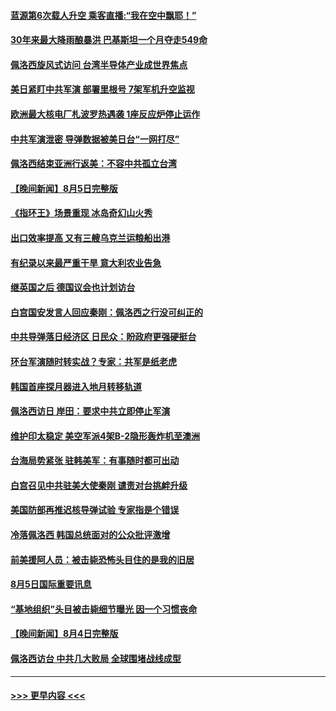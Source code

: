 #### [蓝源第6次载人升空 乘客直播:“我在空中飘耶！”](../pages/prog202/a103496215.md?t=08061901) 
#### [30年来最大降雨酿暴洪 巴基斯坦一个月夺走549命](../pages/prog202/a103496116.md?t=08061901) 
#### [佩洛西旋风式访问 台湾半导体产业成世界焦点](../pages/prog202/a103496094.md?t=08061901) 
#### [美日紧盯中共军演 部署里根号 7架军机升空监视](../pages/prog202/a103496002.md?t=08061901) 
#### [欧洲最大核电厂札波罗热遇袭 1座反应炉停止运作](../pages/prog202/a103496063.md?t=08061901) 
#### [中共军演泄密 导弹数据被美日台“一网打尽”](../pages/prog202/a103495990.md?t=08061901) 
#### [佩洛西结束亚洲行返美：不容中共孤立台湾](../pages/prog202/a103496007.md?t=08061901) 
#### [【晚间新闻】8月5日完整版](../pages/prog202/a103495967.md?t=08061901) 
#### [《指环王》场景重现 冰岛奇幻山火秀](../pages/prog202/a103495860.md?t=08061901) 
#### [出口效率提高 又有三艘乌克兰运粮船出港](../pages/prog202/a103495858.md?t=08061901) 
#### [有纪录以来最严重干旱 意大利农业告急](../pages/prog202/a103495854.md?t=08061901) 
#### [继英国之后 德国议会也计划访台](../pages/prog202/a103495740.md?t=08061901) 
#### [白宫国安发言人回应秦刚：佩洛西之行没可纠正的](../pages/prog202/a103495645.md?t=08061901) 
#### [中共导弹落日经济区 日民众：盼政府更强硬挺台](../pages/prog202/a103495628.md?t=08061901) 
#### [环台军演随时转实战？专家：共军是纸老虎](../pages/prog202/a103495630.md?t=08061901) 
#### [韩国首座探月器进入地月转移轨道](../pages/prog202/a103495634.md?t=08061901) 
#### [佩洛西访日 岸田：要求中共立即停止军演](../pages/prog202/a103495624.md?t=08061901) 
#### [维护印太稳定 美空军派4架B-2隐形轰炸机至澳洲](../pages/prog202/a103495548.md?t=08061901) 
#### [台海局势紧张 驻韩美军：有事随时都可出动](../pages/prog202/a103495498.md?t=08061901) 
#### [白宫召见中共驻美大使秦刚 谴责对台挑衅升级](../pages/prog202/a103495501.md?t=08061901) 
#### [美国防部再推迟核导弹试验 专家指是个错误](../pages/prog202/a103495430.md?t=08061901) 
#### [冷落佩洛西 韩国总统面对的公众批评激增](../pages/prog202/a103495426.md?t=08061901) 
#### [前美援阿人员：被击毙恐怖头目住的是我的旧居](../pages/prog202/a103495419.md?t=08061901) 
#### [8月5日国际重要讯息](../pages/prog202/a103495395.md?t=08061901) 
#### [“基地组织”头目被击毙细节曝光 因一个习惯丧命](../pages/prog202/a103495382.md?t=08061901) 
#### [【晚间新闻】8月4日完整版](../pages/prog202/a103495125.md?t=08061901) 
#### [佩洛西访台 中共几大败局 全球围堵战线成型](../pages/prog202/a103495173.md?t=08061901) 

----
#### [ >>> 更早内容 <<< ](../indexes/prog202-earlier.md)

